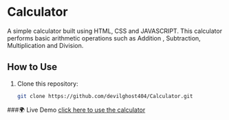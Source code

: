 # Calculator
A simple calculator built using HTML, CSS and JAVASCRIPT.
This calculator performs basic arithmetic operations such as Addition , Subtraction, Multiplication and Division.

## How to Use
1. Clone this repository:
   ```bash
   git clone https://github.com/devilghost404/Calculator.git

###🌍 Live Demo
[click here to use the calculator](https://devilghost404.github.io/Calculator/)


   
